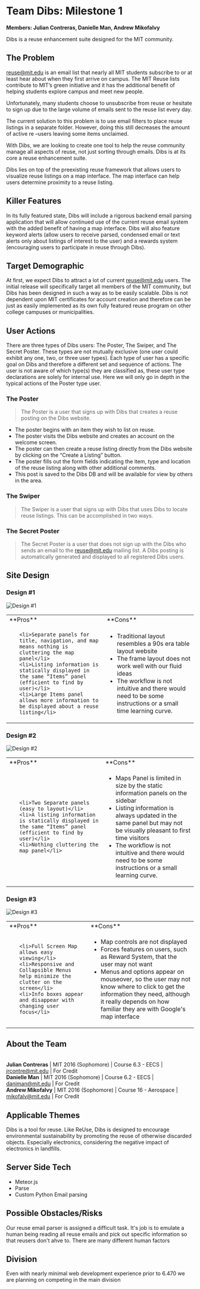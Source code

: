 Team Dibs: Milestone 1 
=========

<strong>Members: Julian Contreras, Danielle Man, Andrew Mikofalvy</strong>

Dibs is a reuse enhancement suite designed for the MIT community.

The Problem
----

reuse@mit.edu is an email list that nearly all MIT students subscribe to or at least hear about when they first arrive on campus. The MIT Reuse lists contribute to MIT’s green initiative and it has the additional benefit of helping students explore campus and meet new people.

Unfortunately, many students choose to unsubscribe from reuse or hesitate to sign up due to the large volume of emails sent to the reuse list every day.

The current solution to this problem is to use email filters to place reuse listings in a separate folder. However, doing this still decreases the amount of active re –users leaving some items unclaimed.

With Dibs, we are looking to create one tool to help the reuse community manage all aspects of reuse, not just sorting through emails. Dibs is at its core a reuse enhancement suite.

Dibs lies on top of the preexisting reuse framework that allows users to visualize reuse listings on a map interface. The map interface can help users determine proximity to a reuse listing.

Killer Features
----
In its fully featured state, Dibs will include a rigorous backend email parsing application that will allow continued use of the current reuse email system with the added benefit of having a map interface. Dibs will also feature keyword alerts (allow users to receive parsed, condensed email or text alerts only about listings of interest to the user) and a rewards system (encouraging users to participate in reuse through Dibs).

Target Demographic
----
At first, we expect Dibs to attract a lot of current reuse@mit.edu users. The initial release will specifically target all members of the MIT community, but Dibs has been designed in such a way as to be easily scalable. Dibs is not dependent upon MIT certificates for account creation and therefore can be just as easily implemented as its own fully featured reuse program on other college campuses or municipalities.

User Actions
---
There are three types of Dibs users: The Poster, The Swiper, and The Secret Poster. These types are not mutually exclusive (one user could exhibit any one, two, or three user types). Each type of user has a specific goal on Dibs and therefore a different set and sequence of actions. The user is not aware of which type(s) they are classified as, these user type declarations are solely for internal use. Here we will only go in depth in the typical actions of the Poster type user.

<h3>The Poster</h3>

>The Poster is a user that signs up with Dibs that creates a reuse posting on the Dibs website. 

- The poster begins with an item they wish to list on reuse.
- The poster visits the Dibs website and creates an account on the welcome screen.
- The poster can then create a reuse listing directly from the Dibs website by clicking on the “Create a Listing” button.
- The poster fills out the form fields indicating the item, type and location of the reuse listing along with other additional comments.
- This post is saved to the Dibs DB and will be available for view by others in the area.

<h3>The Swiper</h3>

>The Swiper is a user that signs up with Dibs that uses Dibs to locate reuse listings. This can be accomplished in two ways.


<h3>The Secret Poster</h3>

>The Secret Poster is a user that does not sign up with the Dibs who sends an email to the reuse@mit.edu mailing list.  A Dibs posting is automatically generated and displayed to all registered Dibs users.

Site Design
---
<h3>Design #1</h3>
<img src="images/design1.png" alt="Design #1"></img>
<table>
<tr><td>**Pros**</td><td>**Cons**</td></tr>
<tr>
<td><ul>

    <li>Separate panels for  title, navigation, and map means nothing is cluttering the map panel</li>
    <li>Listing information is statically displayed in the same “Items” panel (efficient to find by user)</li>
    <li>Large Items panel allows more information to be displayed about a reuse listing</li>
</ul></td>
<td><ul>
    <li>Traditional layout resembles a 90s era table layout website</li>
    <li>The frame layout does not work well with our fluid ideas</li>
    <li>The workflow is not intuitive and there would need to be some instructions or a small time learning curve.</li>
</ul></td>
</tr></table>

<h3>Design #2</h3>
<img src="images/design2.png" alt="Design #2"></img>

<table>
<tr><td>**Pros**</td><td>**Cons**</td></tr>
<tr>
<td><ul>

    <li>Two Separate panels (easy to layout)</li>
    <li>A listing information is statically displayed in the same “Items” panel (efficient to find by user)</li>
    <li>Nothing cluttering the map panel</li>
</ul></td>
<td><ul>
    <li>Maps Panel is limited in size by the static information panels on the sidebar</li>
    <li>Listing information is always updated in the same panel but may not be visually pleasant to first time visitors</li>
    <li>The workflow is not intuitive and there would need to be some instructions or a small learning curve.</li>
</ul></td>
</tr></table>

<h3>Design #3</h3>
<img src="images/design3.png" alt="Design #3"></img>

<table>
<tr><td>**Pros**</td><td>**Cons**</td></tr>
<tr>
<td><ul>

    <li>Full Screen Map allows easy viewing</li>
    <li>Responsive and Collapsible Menus help minimize the clutter on the screen</li>
    <li>Info boxes appear and disappear with changing user focus</li>
</ul></td>
<td><ul>
    <li>Map controls are not displayed</li>
    <li>Forces features on users, such as Reward System, that the user may not want</li>
    <li>Menus and options appear on mouseover, so the user may not know where to click to get the information they need, although it really depends on how familiar they are with Google's map interface</li>
</ul></td>
</tr></table>


About the Team
----

<br>**Julian Contreras** | MIT 2016 (Sophomore) | Course 6.3 - EECS | jrcontre@mit.edu | For Credit 
<br>**Danielle Man** | MIT 2016 (Sophomore) | Course 6.2 - EECS | daniman@mit.edu | For Credit
<br>**Andrew Mikofalvy** | MIT 2016 (Sophomore) | Course 16 - Aerospace  | mikofalv@mit.edu | For Credit

Applicable Themes
---
Dibs is a tool for reuse. Like ReUse, Dibs is designed to encourage environmental sustainability by promoting the reuse of otherwise discarded objects. Especially electronics, considering the negative impact of electronics in landfills.

Server Side Tech
---
- Meteor.js
- Parse
- Custom Python Email parsing

Possible Obstacles/Risks
---
Our reuse email parser is assigned a difficult task. It's job is to emulate a human being reading all reuse emails and pick out specific information so that reusers don't ahve to. There are many different human factors  

Division
---
Even with nearly minimal web development experience prior to 6.470 we are planning on competing in the main division
